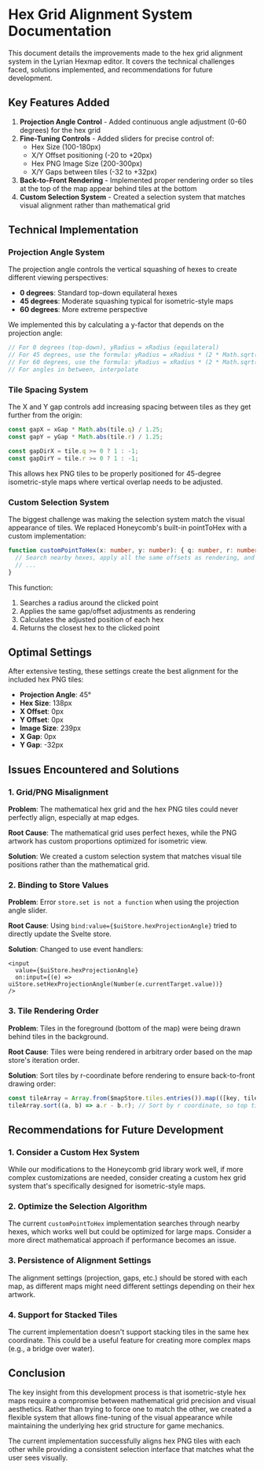 # Hex Grid Alignment System Documentation

This document details the improvements made to the hex grid alignment system in the Lyrian Hexmap editor. It covers the technical challenges faced, solutions implemented, and recommendations for future development.

## Key Features Added

1. **Projection Angle Control** - Added continuous angle adjustment (0-60 degrees) for the hex grid
2. **Fine-Tuning Controls** - Added sliders for precise control of:
   - Hex Size (100-180px)
   - X/Y Offset positioning (-20 to +20px)
   - Hex PNG Image Size (200-300px) 
   - X/Y Gaps between tiles (-32 to +32px)
3. **Back-to-Front Rendering** - Implemented proper rendering order so tiles at the top of the map appear behind tiles at the bottom
4. **Custom Selection System** - Created a selection system that matches visual alignment rather than mathematical grid

## Technical Implementation

### Projection Angle System

The projection angle controls the vertical squashing of hexes to create different viewing perspectives:
- **0 degrees**: Standard top-down equilateral hexes
- **45 degrees**: Moderate squashing typical for isometric-style maps
- **60 degrees**: More extreme perspective

We implemented this by calculating a y-factor that depends on the projection angle:
```typescript
// For 0 degrees (top-down), yRadius = xRadius (equilateral)
// For 45 degrees, use the formula: yRadius = xRadius * (2 * Math.sqrt(3/8)) / Math.sqrt(3)
// For 60 degrees, use the formula: yRadius = xRadius * (2 * Math.sqrt(3/4)) / Math.sqrt(3)
// For angles in between, interpolate
```

### Tile Spacing System

The X and Y gap controls add increasing spacing between tiles as they get further from the origin:
```typescript
const gapX = xGap * Math.abs(tile.q) / 1.25;
const gapY = yGap * Math.abs(tile.r) / 1.25;

const gapDirX = tile.q >= 0 ? 1 : -1;
const gapDirY = tile.r >= 0 ? 1 : -1;
```

This allows hex PNG tiles to be properly positioned for 45-degree isometric-style maps where vertical overlap needs to be adjusted.

### Custom Selection System

The biggest challenge was making the selection system match the visual appearance of tiles. We replaced Honeycomb's built-in pointToHex with a custom implementation:

```typescript
function customPointToHex(x: number, y: number): { q: number, r: number } | null {
  // Search nearby hexes, apply all the same offsets as rendering, and find closest
  // ...
}
```

This function:
1. Searches a radius around the clicked point
2. Applies the same gap/offset adjustments as rendering
3. Calculates the adjusted position of each hex
4. Returns the closest hex to the clicked point

## Optimal Settings

After extensive testing, these settings create the best alignment for the included hex PNG tiles:

- **Projection Angle**: 45°
- **Hex Size**: 138px
- **X Offset**: 0px
- **Y Offset**: 0px
- **Image Size**: 239px
- **X Gap**: 0px
- **Y Gap**: -32px

## Issues Encountered and Solutions

### 1. Grid/PNG Misalignment

**Problem**: The mathematical hex grid and the hex PNG tiles could never perfectly align, especially at map edges.

**Root Cause**: The mathematical grid uses perfect hexes, while the PNG artwork has custom proportions optimized for isometric view.

**Solution**: We created a custom selection system that matches visual tile positions rather than the mathematical grid.

### 2. Binding to Store Values

**Problem**: Error `store.set is not a function` when using the projection angle slider.

**Root Cause**: Using `bind:value={$uiStore.hexProjectionAngle}` tried to directly update the Svelte store.

**Solution**: Changed to use event handlers:
```svelte
<input 
  value={$uiStore.hexProjectionAngle} 
  on:input={(e) => uiStore.setHexProjectionAngle(Number(e.currentTarget.value))}
/>
```

### 3. Tile Rendering Order

**Problem**: Tiles in the foreground (bottom of the map) were being drawn behind tiles in the background.

**Root Cause**: Tiles were being rendered in arbitrary order based on the map store's iteration order.

**Solution**: Sort tiles by r-coordinate before rendering to ensure back-to-front drawing order:
```typescript
const tileArray = Array.from($mapStore.tiles.entries()).map(([key, tile]) => tile);
tileArray.sort((a, b) => a.r - b.r); // Sort by r coordinate, so top tiles render first
```

## Recommendations for Future Development

### 1. Consider a Custom Hex System

While our modifications to the Honeycomb grid library work well, if more complex customizations are needed, consider creating a custom hex grid system that's specifically designed for isometric-style maps.

### 2. Optimize the Selection Algorithm

The current `customPointToHex` implementation searches through nearby hexes, which works well but could be optimized for large maps. Consider a more direct mathematical approach if performance becomes an issue.

### 3. Persistence of Alignment Settings

The alignment settings (projection, gaps, etc.) should be stored with each map, as different maps might need different settings depending on their hex artwork.

### 4. Support for Stacked Tiles

The current implementation doesn't support stacking tiles in the same hex coordinate. This could be a useful feature for creating more complex maps (e.g., a bridge over water).

## Conclusion

The key insight from this development process is that isometric-style hex maps require a compromise between mathematical grid precision and visual aesthetics. Rather than trying to force one to match the other, we created a flexible system that allows fine-tuning of the visual appearance while maintaining the underlying hex grid structure for game mechanics.

The current implementation successfully aligns hex PNG tiles with each other while providing a consistent selection interface that matches what the user sees visually.